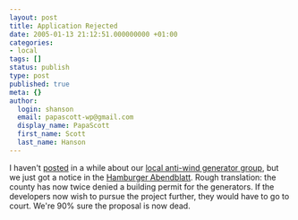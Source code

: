```yaml
---
layout: post
title: Application Rejected
date: 2005-01-13 21:12:51.000000000 +01:00
categories:
- local
tags: []
status: publish
type: post
published: true
meta: {}
author:
  login: shanson
  email: papascott-wp@gmail.com
  display_name: PapaScott
  first_name: Scott
  last_name: Hanson
---
```

<p>I haven't <a href="https://www.papascott.de/archives/2004/01/24/windmill-poster/">posted</a> in a while about our <a href="http://www.luellauergegenwind.de/">local anti-wind generator group</a>, but we just got a notice in the <a href="http://www.abendblatt.de/daten/2005/01/13/386274.html">Hamburger Abendblatt</a>. Rough translation: the county has now twice denied a building permit for the generators. If the developers now wish to pursue the project further, they would have to go to court. We're 90% sure the proposal is now dead.</p>
